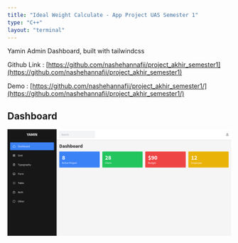 ```yaml
---
title: "Ideal Weight Calculate - App Project UAS Semester 1"
type: "C++"
layout: "terminal"
---
```


Yamin Admin Dashboard, built with tailwindcss

Github Link : [https://github.com/nashehannafii/project_akhir_semester1](https://github.com/nashehannafii/project_akhir_semester1)

Demo : [https://github.com/nashehannafii/project_akhir_semester1/](https://github.com/nashehannafii/project_akhir_semester1/)

## Dashboard

![Dashboard](/assets/projects/yamin/dashboard.png)